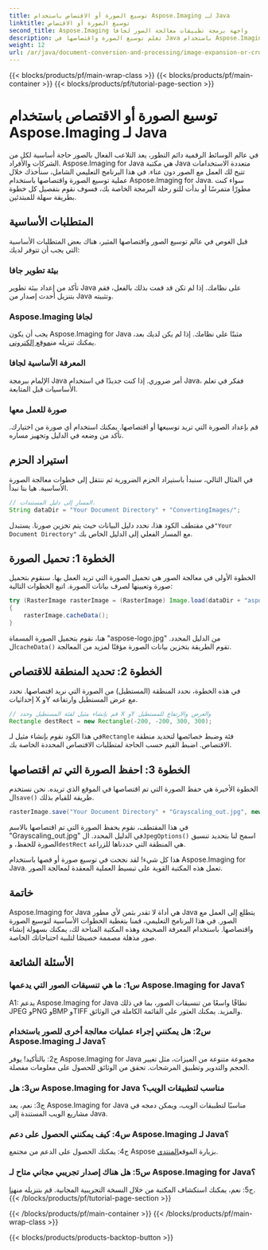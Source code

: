 ```yaml
---
title: توسيع الصورة أو الاقتصاص باستخدام Aspose.Imaging لـ Java
linktitle: توسيع الصورة أو الاقتصاص
second_title: Aspose.Imaging واجهة برمجة تطبيقات معالجة الصور لجافا
description: تعلم توسيع الصورة واقتصاصها في Java باستخدام Aspose.Imaging. برنامج تعليمي خطوة بخطوة للمطورين. تعزيز مهارات معالجة الصور الخاصة بك.
weight: 12
url: /ar/java/document-conversion-and-processing/image-expansion-or-cropping/
---
```


{{< blocks/products/pf/main-wrap-class >}}
{{< blocks/products/pf/main-container >}}
{{< blocks/products/pf/tutorial-page-section >}}

# توسيع الصورة أو الاقتصاص باستخدام Aspose.Imaging لـ Java

في عالم الوسائط الرقمية دائم التطور، يعد التلاعب الفعال بالصور حاجة أساسية لكل من الشركات والأفراد. Aspose.Imaging for Java هي مكتبة Java متعددة الاستخدامات تتيح لك العمل مع الصور دون عناء. في هذا البرنامج التعليمي الشامل، سنأخذك خلال عملية توسيع الصورة واقتصاصها باستخدام Aspose.Imaging for Java. سواء كنت مطورًا متمرسًا أو بدأت للتو رحلة البرمجة الخاصة بك، فسوف نقوم بتفصيل كل خطوة بطريقة سهلة للمبتدئين.

## المتطلبات الأساسية

قبل الغوص في عالم توسيع الصور واقتصاصها المثير، هناك بعض المتطلبات الأساسية التي يجب أن تتوفر لديك:

### بيئة تطوير جافا

تأكد من إعداد بيئة تطوير Java على نظامك. إذا لم تكن قد قمت بذلك بالفعل، فقم بتنزيل أحدث إصدار من Java وتثبيته.

### Aspose.Imaging لجافا

 يجب أن يكون Aspose.Imaging for Java مثبتًا على نظامك. إذا لم يكن لديك بعد، يمكنك تنزيله من[موقع إلكتروني](https://releases.aspose.com/imaging/java/).

### المعرفة الأساسية لجافا

الإلمام ببرمجة Java أمر ضروري. إذا كنت جديدًا في استخدام Java، ففكر في تعلم الأساسيات قبل المتابعة.

### صورة للعمل معها

قم بإعداد الصورة التي تريد توسيعها أو اقتصاصها. يمكنك استخدام أي صورة من اختيارك. تأكد من وضعه في الدليل وتجهيز مساره.

## استيراد الحزم

في المثال التالي، سنبدأ باستيراد الحزم الضرورية ثم ننتقل إلى خطوات معالجة الصورة الأساسية. هيا بنا نبدأ.

```java
// المسار إلى دليل المستندات.
String dataDir = "Your Document Directory" + "ConvertingImages/";
```

 في مقتطف الكود هذا، نحدد دليل البيانات حيث يتم تخزين صورنا. يستبدل`"Your Document Directory"` مع المسار الفعلي إلى الدليل الخاص بك.

## الخطوة 1: تحميل الصورة

الخطوة الأولى في معالجة الصور هي تحميل الصورة التي تريد العمل بها. سنقوم بتحميل صورة وتعيينها لصرف بيانات الصورة. اتبع الخطوات التالية:

```java
try (RasterImage rasterImage = (RasterImage) Image.load(dataDir + "aspose-logo.jpg"))
{
    rasterImage.cacheData();
}
```

 هنا، نقوم بتحميل الصورة المسماة "aspose-logo.jpg" من الدليل المحدد. ال`cacheData()` تقوم الطريقة بتخزين بيانات الصورة مؤقتًا لمزيد من المعالجة.

## الخطوة 2: تحديد المنطقة للاقتصاص

في هذه الخطوة، نحدد المنطقة (المستطيل) من الصورة التي نريد اقتصاصها. نحدد إحداثيات X وY مع عرض المستطيل وارتفاعه.

```java
// قم بإنشاء مثيل لفئة المستطيل وحدد X وY والعرض والارتفاع للمستطيل
Rectangle destRect = new Rectangle(-200, -200, 300, 300);
```

 في هذا الكود نقوم بإنشاء مثيل لـ`Rectangle` فئة وضبط خصائصها لتحديد منطقة الاقتصاص. اضبط القيم حسب الحاجة لمتطلبات الاقتصاص المحددة الخاصة بك.

## الخطوة 3: احفظ الصورة التي تم اقتصاصها

 الخطوة الأخيرة هي حفظ الصورة التي تم اقتصاصها في الموقع الذي تريده. نحن نستخدم ال`save()` طريقة للقيام بذلك. 

```java
rasterImage.save("Your Document Directory" + "Grayscaling_out.jpg", new JpegOptions(), destRect);
```

في هذا المقتطف، نقوم بحفظ الصورة التي تم اقتصاصها بالاسم "Grayscaling_out.jpg" في الدليل المحدد. ال`JpegOptions()` اسمح لنا بتحديد تنسيق الصورة للحفظ، و`destRect` هي المنطقة التي حددناها للزراعة.

هذا كل شيء! لقد نجحت في توسيع صورة أو قصها باستخدام Aspose.Imaging for Java. تعمل هذه المكتبة القوية على تبسيط العملية المعقدة لمعالجة الصور.

## خاتمة

Aspose.Imaging for Java هي أداة لا تقدر بثمن لأي مطور Java يتطلع إلى العمل مع الصور. في هذا البرنامج التعليمي، قمنا بتغطية الخطوات الأساسية لتوسيع الصورة واقتصاصها. باستخدام المعرفة الصحيحة وهذه المكتبة المتاحة لك، يمكنك بسهولة إنشاء صور مذهلة مصممة خصيصًا لتلبية احتياجاتك الخاصة.

## الأسئلة الشائعة

### س1: ما هي تنسيقات الصور التي يدعمها Aspose.Imaging for Java؟
   
A1: يدعم Aspose.Imaging for Java نطاقًا واسعًا من تنسيقات الصور، بما في ذلك JPEG وPNG وBMP وTIFF والمزيد. يمكنك العثور على القائمة الكاملة في الوثائق.

### س2: هل يمكنني إجراء عمليات معالجة أخرى للصور باستخدام Aspose.Imaging لـ Java؟

ج2: بالتأكيد! يوفر Aspose.Imaging for Java مجموعة متنوعة من الميزات، مثل تغيير الحجم والتدوير وتطبيق المرشحات. تحقق من الوثائق للحصول على معلومات مفصلة.

### س3: هل Aspose.Imaging for Java مناسب لتطبيقات الويب؟

ج3: نعم، يعد Aspose.Imaging for Java مناسبًا لتطبيقات الويب، ويمكن دمجه في مشاريع الويب المستندة إلى Java.

### س4: كيف يمكنني الحصول على دعم Aspose.Imaging لـ Java؟

 ج4: يمكنك الحصول على الدعم من مجتمع Aspose بزيارة الموقع[المنتدى](https://forum.aspose.com/).

### س5: هل هناك إصدار تجريبي مجاني متاح لـ Aspose.Imaging for Java؟

 ج5: نعم، يمكنك استكشاف المكتبة من خلال النسخة التجريبية المجانية. قم بتنزيله من[هنا](https://releases.aspose.com/).
{{< /blocks/products/pf/tutorial-page-section >}}

{{< /blocks/products/pf/main-container >}}
{{< /blocks/products/pf/main-wrap-class >}}

{{< blocks/products/products-backtop-button >}}
